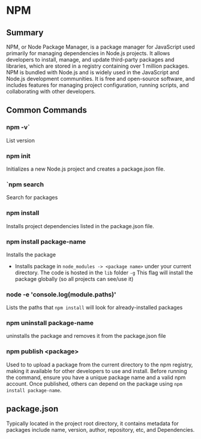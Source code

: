 # NPM
## Summary
NPM, or Node Package Manager, is a package manager for JavaScript used primarily for managing dependencies in Node.js projects. It allows developers to install, manage, and update third-party packages and libraries, which are stored in a registry containing over 1 million packages. 
NPM is bundled with Node.js and is widely used in the JavaScript and Node.js development communities. It is free and open-source software, and includes features for managing project configuration, running scripts, and collaborating with other developers.

## Common Commands
### npm -v`
List version

### npm init
Initializes a new Node.js project and creates a package.json file.
### `npm search <name>
Search for packages

### npm install
Installs project dependencies listed in the package.json file.

### npm install package-name
Installs the package
- Installs package in `node_modules -> <package name>` under your current directory.  The code is hosted in the `lib` folder
`-g`
This flag will install the package globally (so all projects can see/use it)

### node -e 'console.log(module.paths)'
Lists the paths that `npm install` will look for already-installed packages

### npm uninstall package-name
uninstalls the package and removes it from the package.json file

### npm publish \<package>
Used to to upload a package from the current directory to the npm registry, making it available for other developers to use and install. Before running the command, ensure you have a unique package name and a valid npm account. Once published, others can depend on the package using `npm install package-name`.
## package.json
Typically located in the project root directory, it contains metadata for packages include name, version, author, repository, etc, and Dependencies.
